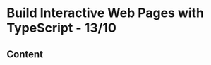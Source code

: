 <!-- omit in toc -->
# Build Interactive Web Pages with TypeScript - 13/10

<!-- omit in toc -->
## Content